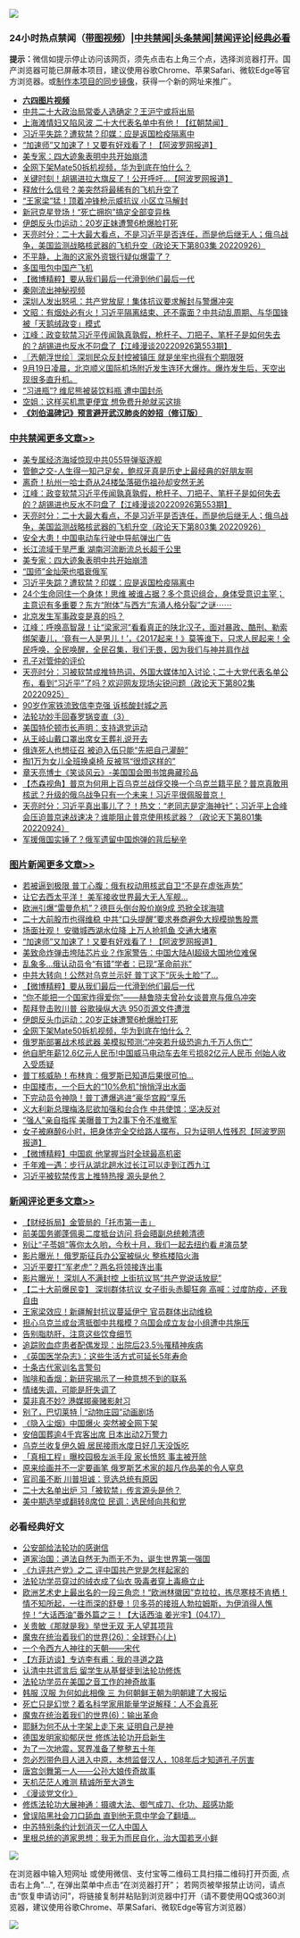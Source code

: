 ![](https://raw.githubusercontent.com/jsvpn/jsproxy/dev/64photo/fqnews-qr.jpg)

<div id="tt">
<h3>24小时热点禁闻（<a href="https://aaa.v2dns.tk/?QAjUl=BgRp5UNKRn&T5Vk=fPVH&Q59Ab=WxGE" target="_blank">带图视频</a>）|<a href="#%E4%B8%AD%E5%85%B1%E7%A6%81%E9%97%BB%E6%9B%B4%E5%A4%9A%E6%96%87%E7%AB%A0">中共禁闻</a>|<a href="#%E5%9B%BE%E7%89%87%E6%96%B0%E9%97%BB%E6%9B%B4%E5%A4%9A%E6%96%87%E7%AB%A0">头条禁闻</a>|<a href="#%E6%96%B0%E9%97%BB%E8%AF%84%E8%AE%BA%E6%9B%B4%E5%A4%9A%E6%96%87%E7%AB%A0">禁闻评论|<a href="#%E5%BF%85%E7%9C%8B%E7%BB%8F%E5%85%B8%E5%A5%BD%E6%96%87">经典必看</a></h3>
<div><b>提示：</b>微信如提示停止访问该网页，须先点击右上角三个点，选择浏览器打开。国产浏览器可能已屏蔽本项目，建议使用谷歌Chrome、苹果Safari、微软Edge等官方浏览器。或<a href="%E5%88%B6%E4%BD%9Cgit%E7%A6%81%E9%97%BB%E9%95%9C%E5%83%8F.md">制作本项目的同步镜像</a>，获得一个新的网址来推广。</div>
<ul>
<li><b><a href="http://d2.v2rss.gq/64.mp4" target="_blank">六四图片视频</a></b></li>
<li><a href="/comments/20220927/1789739.md">中共二十大政治局常委人选确定？王沪宁或将出局</a></li>
<li><a href="/bannedvideo/20220927/1789698.md">上海滩情妇又陷风波 二十大代表名单中有他！【红朝禁闻】</a></li>
<li><a href="/cbnews/20220926/1789635.md">习近平失踪？遭软禁？印媒：应是返国检疫隔离中</a></li>
<li><a href="/topimagenews/20220927/1789961.md">“加速师”又加速了！又要有好戏看了！【阿波罗网报道】</a></li>
<li><a href="/cbnews/20220927/1789687.md">美专家：四大迹象表明中共开始崩溃</a></li>
<li><a href="/topimagenews/20220927/1789724.md">全网下架Mate50拆机视频，华为到底在怕什么？</a></li>
<li><a href="/cnnews/20220927/1789889.md">关键时刻！胡锡进拉大旗反了！公开呼吁…【阿波罗网报道】</a></li>
<li><a href="/worldnews/20220927/1789668.md">释放什么信号？美突然将最稀有的飞机升空了</a></li>
<li><a href="/comments/20220927/1789662.md">“王家梁”猛！顶着冲锋枪示威抗议 小区立马解封</a></li>
<li><a href="/cnnews/20220927/1789709.md">新冠克星登场！“死亡拥抱”搞定全部变异株</a></li>
<li><a href="/topimagenews/20220927/1789725.md">伊朗反头巾运动：20岁正妹遭警6枪爆脸打死</a></li>
<li><a href="/cbnews/20220927/1789880.md">天亮时分：二十大最大看点，不是习近平是否连任，而是他后继无人；俄乌战争，美国监测战略核武器的飞机升空（政论天下第803集 20220926）</a></li>
<li><a href="/finance/20220927/1789726.md">不平静，上海的这家外资银行疑似爆雷了？</a></li>
<li><a href="/cnnews/20220927/1789728.md">多国甩包中国产飞机</a></li>
<li><a href="/topimagenews/20220927/1789896.md">【微博精粹】要从我们最后一代滑到他们最后一代</a></li>
<li><a href="/bannedvideo/20220927/1789678.md">秦刚流出神秘视频</a></li>
<li><a href="/comments/20220927/1789694.md">深圳人发出怒吼：共产党放屁！集体抗议要求解封与警爆冲突</a></li>
<li><a href="/bannedvideo/20220927/1789750.md">文昭：有烟处必有火！习近平隔离结束、还不露面？中共动乱周期、与华国锋被「天鹅绒政变」模式</a></li>
<li><a href="/cbnews/20220927/1789923.md">江峰：政变软禁习近平传闻孰真孰假，枪杆子、刀把子、笔杆子是如何失去的？胡锡进也反水不叼盘了【江峰漫谈20220926第553期】</a></li>
<li><a href="/ssgc/20220927/1789913.md">〖兲朝浮世绘〗深圳民众反封控被镇压 就是坐牢也得有个期限呀</a></li>
<li><a href="/bannedvideo/20220927/1789930.md">9月19日凌晨，北京顺义国际机场附近发生连环大爆炸。爆炸发生后，天空出现很多直升机。</a></li>
<li><a href="/ssgc/20220927/1789713.md">“习进瓶”? 维尼熊被装饮料瓶 遭中国封杀</a></li>
<li><a href="/cnnews/20220927/1789753.md">空姐：这样买机票更便宜 想免费升舱就买这排</a></li>
<li><b><a href="/comments/20200207/1272816.md" target="_blank">《刘伯温碑记》预言避开武汉肺炎的妙招（修订版）</a></b></li>
</ul>
</div>

<div class="catlist">
<h3><a href="/cbnews/" target="_blank">中共禁闻</a><span><a href="/cbnews/" target="_blank" rel="nofollow">更多文章>></a></span></h3>
<ul>
<li><a href="/cbnews/20220927/1789973.md" target="_blank">美专属经济海域惊现中共055导弹驱逐舰</a></li>
<li><a href="/cbnews/20220927/1789266.md" target="_blank">管鲍之交-人生得一知己足矣，鲍叔牙真是历史上最经典的好朋友啊</a></li>
<li><a href="/cbnews/20220927/1789950.md" target="_blank">离奇！杭州一哈士奇从24楼坠落砸伤祖孙却安然无恙</a></li>
<li><a href="/cbnews/20220927/1789923.md" target="_blank">江峰：政变软禁习近平传闻孰真孰假，枪杆子、刀把子、笔杆子是如何失去的？胡锡进也反水不叼盘了【江峰漫谈20220926第553期】</a></li>
<li><a href="/cbnews/20220927/1789880.md" target="_blank">天亮时分：二十大最大看点，不是习近平是否连任，而是他后继无人；俄乌战争，美国监测战略核武器的飞机升空（政论天下第803集 20220926）</a></li>
<li><a href="/cbnews/20220927/1789792.md" target="_blank">安全大患！中国电动车行驶中导航弹出广告</a></li>
<li><a href="/cbnews/20220927/1789791.md" target="_blank">长江流域干旱严重 湖南河流断流总长超千公里</a></li>
<li><a href="/cbnews/20220927/1789687.md" target="_blank">美专家：四大迹象表明中共开始崩溃</a></li>
<li><a href="/cbnews/20220927/1789666.md" target="_blank">“国师”金灿荣也唱衰俄军</a></li>
<li><a href="/cbnews/20220926/1789635.md" target="_blank">习近平失踪？遭软禁？印媒：应是返国检疫隔离中</a></li>
<li><a href="/comments/20220926/1789562.md" target="_blank">24个生命同住一个身体！思维 被谁占据？多个意识组合，身体受意识主宰；主意识有多重要？东方“附体”与西方“东涌人格分裂”之谜⋯⋯</a></li>
<li><a href="/cbnews/20220926/1789448.md" target="_blank">北京发生军事政变是真的吗？</a></li>
<li><a href="/cbnews/20220926/1789445.md" target="_blank">江峰：呼唤高智晟！让“梁家河”看看真正的陕北汉子，面对暴政、酷刑、勒索绑架妻儿，‘竟有一人是男儿！’，《2017起来！》莫等谁下，只求人民起来！全民呼唤，全民唤醒，全民召集，我们无畏，因为我们与神并肩作战</a></li>
<li><a href="/comments/20220926/1789265.md" target="_blank">孔子对管仲的评价</a></li>
<li><a href="/cbnews/20220926/1789380.md" target="_blank">天亮时分：习被软禁成推特热词，外国大媒体加入讨论；二十大党代表名单公布，看到“习近平”了吗？欢迎网友现场尖锐问题（政论天下第802集 20220925）</a></li>
<li><a href="/cbnews/20220926/1789272.md" target="_blank">90岁作家铁流致信李克强 诉核酸封城之恶</a></li>
<li><a href="/cbnews/20220926/1788433.md" target="_blank">法轮功妙手回春罗锅变直（3）</a></li>
<li><a href="/cbnews/20220926/1788962.md" target="_blank">美国特伦顿市长声明：支持退党运动</a></li>
<li><a href="/cbnews/20220925/1789213.md" target="_blank">从王岐山戴口罩出席女王葬礼说开去</a></li>
<li><a href="/cbnews/20220925/1789192.md" target="_blank">俄连死人也想征召 被迫入伍只能“先把自己灌醉”</a></li>
<li><a href="/cbnews/20220925/1789181.md" target="_blank">掏1万为女儿全班换桌椅 反被骂“很烦这样的”</a></li>
<li><a href="/comments/20220925/1789151.md" target="_blank">章天亮博士《笑谈风云》-美国国会图书馆典藏珍品</a></li>
<li><a href="/comments/20220925/1789089.md" target="_blank">【杰森视角】普京为何用上百乌克兰战俘交换一个乌克兰籍平民？普京真敢用核武？升级的俄乌战争只有一个未来！习近平很佩服普京！</a></li>
<li><a href="/cbnews/20220925/1789053.md" target="_blank">天亮时分：习近平真出事儿了？！热文：“老同志是定海神针”；习近平上合峰会压迫普京速战速决？谁能阻止普京使用核武器？（政论天下第801集 20220924）</a></li>
<li><a href="/cbnews/20220925/1788961.md" target="_blank">军援俄国实锤了？俄军遗留中国炮弹的背后秘辛</a></li>

</ul>
</div>
<div class="catlist">
<h3><a href="/topimagenews/" target="_blank">图片新闻</a><span><a href="/topimagenews/" target="_blank" rel="nofollow">更多文章>></a></span></h3>
<ul>
<li><a href="/topimagenews/20220927/1790061.md" target="_blank">若被逼到极限 普丁心腹：俄有权动用核武自卫“不是在虚张声势”</a></li>
<li><a href="/topimagenews/20220927/1790033.md" target="_blank">让它去西太平洋！ 美军接收世界最大无人军舰…</a></li>
<li><a href="/topimagenews/20220927/1790025.md" target="_blank">欧洲引爆“雷曼危机”？德巨头倒台股价崩9成 恐掀全球海啸</a></li>
<li><a href="/topimagenews/20220927/1790016.md" target="_blank">二十大前股市也得维稳 中共“口头提醒”要求券商避免大规模抛售股票</a></li>
<li><a href="/topimagenews/20220927/1790008.md" target="_blank">场面壮观！ 安徽城西湖水位降 上万人抢抓鱼 交通大堵塞</a></li>
<li><a href="/topimagenews/20220927/1789961.md" target="_blank">“加速师”又加速了！又要有好戏看了！【阿波罗网报道】</a></li>
<li><a href="/topimagenews/20220927/1789917.md" target="_blank">美致命炸弹击垮陆芯片业？作家警告：中国大陆AI超级大国地位难保</a></li>
<li><a href="/topimagenews/20220927/1789904.md" target="_blank">乱象多…俄认动员令“有错”学者：已现“革命前兆”</a></li>
<li><a href="/topimagenews/20220927/1789903.md" target="_blank">中共大转向！公然对乌克兰示好 普丁这下“灰头土脸”了…</a></li>
<li><a href="/topimagenews/20220927/1789896.md" target="_blank">【微博精粹】要从我们最后一代滑到他们最后一代</a></li>
<li><a href="/topimagenews/20220927/1789864.md" target="_blank">“你不能把一个国家炸得爱你”——赫鲁晓夫曾孙女谈普亰与俄乌冲突</a></li>
<li><a href="/topimagenews/20220927/1789751.md" target="_blank">帮拜登击败川普 谷歌操纵大选 950页源文件遭泄</a></li>
<li><a href="/topimagenews/20220927/1789725.md" target="_blank">伊朗反头巾运动：20岁正妹遭警6枪爆脸打死</a></li>
<li><a href="/topimagenews/20220927/1789724.md" target="_blank">全网下架Mate50拆机视频，华为到底在怕什么？</a></li>
<li><a href="/topimagenews/20220926/1789540.md" target="_blank">俄罗斯部署战术核武器 美模拟预测:“冲突若升级恐逾九千万人伤亡”</a></li>
<li><a href="/topimagenews/20220926/1789499.md" target="_blank">他自肥年薪12.6亿元人民币!中国威马电动车去年亏损82亿元人民币 创始人收入受质疑</a></li>
<li><a href="/topimagenews/20220926/1789485.md" target="_blank">普丁核威胁！布林肯：俄罗斯已知道后果很可怕…</a></li>
<li><a href="/topimagenews/20220926/1789449.md" target="_blank">中国楼市，一个巨大的“10%危机”悄悄浮出水面</a></li>
<li><a href="/topimagenews/20220926/1789434.md" target="_blank">下完动员令神隐！普丁遭爆逃进“豪华宫殿”享乐</a></li>
<li><a href="/topimagenews/20220926/1789422.md" target="_blank">义大利新总理梅洛尼欲加强和台合作 中共使馆：坚决反对</a></li>
<li><a href="/topimagenews/20220926/1789411.md" target="_blank">“强人”亲自指挥 美曝普丁为2事下令不准撤军</a></li>
<li><a href="/topimagenews/20220926/1789410.md" target="_blank">女子被麻醉6小时，把身体完全交给路人摆布，只为证明人性残忍【阿波罗网报道】</a></li>
<li><a href="/topimagenews/20220926/1789392.md" target="_blank">【微博精粹】中国疯 他掌握当时全球最高机密</a></li>
<li><a href="/topimagenews/20220926/1789336.md" target="_blank">千年难一遇：步行从湖北趟水过长江可以走到江西九江</a></li>
<li><a href="/topimagenews/20220926/1789335.md" target="_blank">习近平被软禁传言上推特热搜 源头是他？</a></li>

</ul>
</div>
<div class="catlist">
<h3><a href="/comments/" target="_blank">新闻评论</a><span><a href="/comments/" target="_blank" rel="nofollow">更多文章>></a></span></h3>
<ul>
<li><a href="/comments/20220927/1790074.md" target="_blank">【财经拆局】金管局的「托市第一击」</a></li>
<li><a href="/comments/20220927/1790058.md" target="_blank">前美国务卿蓬佩奥二度抵台访问 将会晤副总统赖清德</a></li>
<li><a href="/comments/20220927/1790052.md" target="_blank">别让“子苓姐”等你太久哟，今秋十月，我们一起去纽约看 #演员梦</a></li>
<li><a href="/comments/20220927/1790043.md" target="_blank">影片曝光！ 俄罗斯征兵办公室被纵火 整栋楼陷火海</a></li>
<li><a href="/comments/20220927/1790042.md" target="_blank">习近平要打“军老虎”？两名将领接连出事</a></li>
<li><a href="/comments/20220927/1790041.md" target="_blank">影片曝光！ 深圳人不满封控 上街抗议骂“共产党说话放屁”</a></li>
<li><a href="/comments/20220927/1790039.md" target="_blank">【二十大前爆民变】 深圳群体抗议 女子街头赤脚狂奔 高喊：过度防疫，还我自由</a></li>
<li><a href="/comments/20220927/1790038.md" target="_blank">王家梁效应！新疆解封抗议蔓延伊宁 官员群体出动维稳</a></li>
<li><a href="/comments/20220927/1789990.md" target="_blank">担心乌克兰成台湾抵御中共楷模？乌国会成立友台小组遭中共施压</a></li>
<li><a href="/comments/20220927/1789989.md" target="_blank">告别脂肪肝，注意这些饮食细节</a></li>
<li><a href="/comments/20220927/1789988.md" target="_blank">追踪败血症患者配偶发现：出院后23.5％罹精神疾病</a></li>
<li><a href="/comments/20220927/1789987.md" target="_blank">《英国医学杂志》：这些生活方式可延长5年寿命</a></li>
<li><a href="/comments/20220927/1789986.md" target="_blank">十条古代家训名言警句</a></li>
<li><a href="/comments/20220927/1789985.md" target="_blank">咖啡和香烟：新研究揭示了一种意想不到的联系</a></li>
<li><a href="/comments/20220927/1789984.md" target="_blank">情绪失调，可能是肝失调了</a></li>
<li><a href="/comments/20220927/1789969.md" target="_blank">莫非真不妙? 港媒掷豪赌影射习</a></li>
<li><a href="/comments/20220927/1789688.md" target="_blank">别了，巴切莱特 | “动物庄园”动画剧场</a></li>
<li><a href="/comments/20220927/1789953.md" target="_blank">《隐入尘烟》中国爆火 突然被全网下架</a></li>
<li><a href="/comments/20220927/1789946.md" target="_blank">安倍国葬逾4千宾客出席 日本出动2万警力</a></li>
<li><a href="/comments/20220927/1789945.md" target="_blank">乌克兰收复伊久姆 居民接雨水度日好几天没饭吃</a></li>
<li><a href="/comments/20220927/1789932.md" target="_blank">「真相工程」曝校园极左派手段 家长愤怒 事主被开除</a></li>
<li><a href="/comments/20220927/1789931.md" target="_blank">原来绘画并不一定要画笔 俄罗斯艺术家的超凡作品美的令人窒息</a></li>
<li><a href="/comments/20220927/1789919.md" target="_blank">官司虽不断 川普坦诚：竞选总统有原因</a></li>
<li><a href="/comments/20220927/1789912.md" target="_blank">二十大名单出炉 习「被软禁」传言源头是他？</a></li>
<li><a href="/comments/20220927/1789911.md" target="_blank">美中期选举或翻转8席位 民调：选民倾向共和党</a></li>

</ul>
</div>

<div class="catlist">
<h3>必看经典好文</h3>
<ul>
<li><a href="/aomi/history/20210111/1465363.md" target="_blank">公安部给法轮功的感谢信</a></li>
<li><a href="/comments/20220722/1761708.md" target="_blank">道家治国：道法自然无为而无不为，诞生世界第一强国</a></li>
<li><a href="/bookonline/20131116/201055.md" target="_blank">《九评共产党》之二 评中国共产党是怎样起家的</a></li>
<li><a href="/comments/20210317/1506773.md" target="_blank">法轮功学员穿过的绒衣成了仙衣 吸毒者穿上毒瘾立止</a></li>
<li><a href="/bannedvideo/20210418/1528557.md" target="_blank">欧洲艺术史上最出名的一段三角恋！“欧洲林徽因”克拉拉，拣尽寒枝不肯栖！情不知所起，一往而深的舒曼！贝多芬的接班人勃拉姆斯，为伊消得人憔悴！“大话西油”番外篇之三！【大话西油 姜光宇】(04.17）</a></li>
<li><a href="/topimagenews/20170331/738673.md" target="_blank">关贵敏《那就是我》举世无双 无人望其项背</a></li>
<li><a href="/comments/20181210/1044798.md" target="_blank">魔鬼在统治着我们的世界(26)：全球野心(上)</a></li>
<li><a href="/lifebaike/20211124/1656686.md" target="_blank">一个令西方人神往的天朝——宋代</a></li>
<li><a href="/comments/20210804/1600181.md" target="_blank">【方菲访谈】专访李有甫：我的寻道之路</a></li>
<li><a href="/cbnews/20210723/1592176.md" target="_blank">认清中共谎言后 留学生从基督徒到法轮功修炼</a></li>
<li><a href="/comments/20200511/1326751.md" target="_blank">法轮功学员在美国之音工作的神奇故事</a></li>
<li><a href="/bannedvideo/20220328/1710971.md" target="_blank">韩服 汉服 为何如此相像 三 为何朝鲜王朝为明朝建了大报坛</a></li>
<li><a href="/comments/20200704/1355375.md" target="_blank">死亡只是幻觉？着名科学家用能量学说解释：人不会真死</a></li>
<li><a href="/topimagenews/20180524/947358.md" target="_blank">魔鬼在统治着我们的世界(6)：输出革命</a></li>
<li><a href="/ccpdope/20190803/1168965.md" target="_blank">耶稣为何不从十字架上走下来 证明自己是神</a></li>
<li><a href="/comments/20200722/1364497.md" target="_blank">德国发明家抑郁厌世 修炼法轮功开启新生</a></li>
<li><a href="/cbnews/20200309/948043.md" target="_blank">为了一次地震，冥界准备了整整五十年</a></li>
<li><a href="/comments/20220722/1761714.md" target="_blank">忽必烈带色目人进入中原，本想监督汉人，108年后才知道孔子厉害</a></li>
<li><a href="/comments/20220902/1779609.md" target="_blank">唐宫剑舞第一人——公孙大娘传奇故事</a></li>
<li><a href="/comments/20210302/1496716.md" target="_blank">天机茫茫人难测 精诚所至大道生</a></li>
<li><a href="/comments/20200521/783167.md" target="_blank">《漫谈党文化》</a></li>
<li><a href="/comments/20191203/1234383.md" target="_blank">修炼法轮功大展神通：摄魂大法、御气成刀、化功、超感功能</a></li>
<li><a href="/topimagenews/20200928/1404412.md" target="_blank">曾误陷黑社会刀口舔血 直到他无意中学会了翻墙&#8230;</a></li>
<li><a href="/comments/20220920/1786910.md" target="_blank">中苏特别条约计划消灭一亿人中国人</a></li>
<li><a href="/tculture/20171201/863884.md" target="_blank">里根总统的道家思想：我无为而民自化，治大国若烹小鲜</a></li>

</ul>
</div>

![](https://raw.githubusercontent.com/jsvpn/jsproxy/dev/64photo/fqnews-qr.jpg)

在浏览器中输入短网址 或使用微信、支付宝等二维码工具扫描二维码打开页面, 点击右上角"...", 在弹出菜单中点击“在浏览器打开”； 若网页被举报禁止访问，请点击“恢复申请访问”，将链接复制并粘贴到浏览器中打开（请不要使用QQ或360浏览器，建议使用谷歌Chrome、苹果Safari、微软Edge等官方浏览器）

![](https://raw.githubusercontent.com/jsvpn/jsproxy/dev/64photo/wx.jpg)